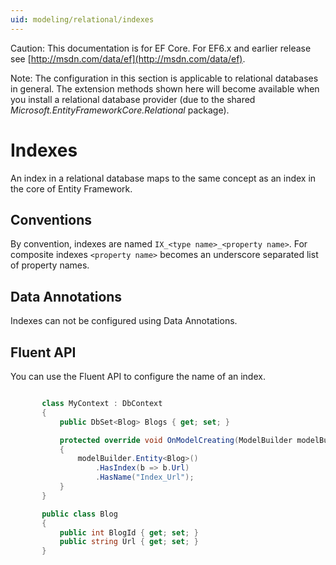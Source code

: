 ```yaml
---
uid: modeling/relational/indexes
---
```

Caution: This documentation is for EF Core. For EF6.x and earlier release see [http://msdn.com/data/ef](http://msdn.com/data/ef).

Note: The configuration in this section is applicable to relational databases in general. The extension methods shown here will become available when you install a relational database provider (due to the shared *Microsoft.EntityFrameworkCore.Relational* package).

  # Indexes

An index in a relational database maps to the same concept as an index in the core of Entity Framework.

  ## Conventions

By convention, indexes are named `IX_<type name>_<property name>`. For composite indexes `<property name>` becomes an underscore separated list of property names.

  ## Data Annotations

Indexes can not be configured using Data Annotations.

  ## Fluent API

You can use the Fluent API to configure the name of an index.

<!-- [!code-csharp[Main](samples/relational/Modeling/FluentAPI/Samples/Relational/IndexName.cs?highlight=9)] -->

````c#

       class MyContext : DbContext
       {
           public DbSet<Blog> Blogs { get; set; }

           protected override void OnModelCreating(ModelBuilder modelBuilder)
           {
               modelBuilder.Entity<Blog>()
                   .HasIndex(b => b.Url)
                   .HasName("Index_Url");
           }
       }

       public class Blog
       {
           public int BlogId { get; set; }
           public string Url { get; set; }
       }

   ````
